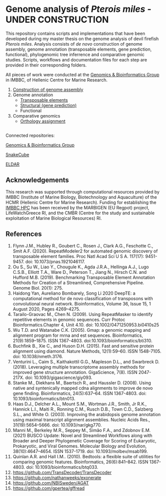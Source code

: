 # Genome analysis of *Pterois miles* - UNDER CONSTRUCTION
This repository contains scripts and implementations that have been developed during my master thesis on the genome analysis of devil firefish *Pterois miles*. Analysis consists of *de novo* construction of genome assembly, genome annotation (transposable elements, gene prediction, functional), phylogenomic tree inferrence and comparative genomic studies. Scripts, workflows and documentation files for each step are provided in their corresponding folders.

All pieces of work were conducted at the [Genomics & Bioinformatics Group](https://genomenerds.her.hcmr.gr/) in IMBBC, of Hellenic Centre for Marine Research.

1. [Construction of genome assembly](https://github.com/genomenerds/SnakeCube)
3. Genome annotation
    - [Transposable elements](https://github.com/ckitsoulis/Pterois-miles-Genome/tree/main/TE_annotation)
    - [Structural (gene prediction)](https://github.com/ckitsoulis/Pterois-miles-Genome/tree/main/Structural_annotation)
    - Functional
5. Comparative genomics
    - [Orthology assignment](https://github.com/ckitsoulis/Pterois-miles-Genome/tree/main/Orthology_assignment)


## 
Connected repositories:

[Genomics & Bioinformatics Group](https://github.com/genomenerds)

[SnakeCube](https://github.com/genomenerds/SnakeCube)

[ELDAR](https://github.com/ckitsoulis/ELDAR)


## Acknowledgements
This research was supported through computational resources provided by IMBBC (Institute of Marine Biology, Biotechnology and Aquaculture) of the HCMR (Hellenic Centre for Marine Research). Funding for establishing the [IMBBC HPC](https://hpc.hcmr.gr/) has been received by the MARBIGEN (EU Regpot) project, LifeWatchGreece RI, and the CMBR (Centre for the study and sustainable exploitation of Marine Biological Resources) RI.

## References
1. Flynn J.M., Hubley R., Goubert C., Rosen J., Clark A.G., Feschotte C., Smit A.F. (2020). RepeatModeler2 for automated genomic discovery of transposable element families. Proc Natl Acad Sci U S A. 117(17): 9451-9457. doi: 10.1073/pnas.1921046117.
2. Ou S., Su W., Liao Y., Chougule K., Agda J.R.A., Hellinga A.J., Lugo C.S.B., Elliott T.A., Ware D., Peterson T., Jiang N., Hirsch C.N. and Hufford M.B. (2019). Benchmarking Transposable Element Annotation Methods for Creation of a Streamlined, Comprehensive Pipeline. Genome Biol. 20(1): 275.
3. Haidong Yan, Aureliano Bombarely, Song Li 2020 DeepTE: a computational method for de novo classification of transposons with convolutional neural network. Bioinformatics, Volume 36, Issue 15, 1 August 2020, Pages 4269–4275.
4. Tarailo-Graovac M., Chen N. (2009). Using RepeatMasker to identify repetitive elements in genomic sequences. Curr Protoc Bioinformatics.Chapter 4, Unit 4.10. doi: 10.1002/0471250953.bi0410s25
5. Wu T.D. and Watanabe C.K. (2005). Gmap: a genomic mapping and alignment program for mrna and est sequences. Bioinformatics, 21(9):1859–1875. ISSN 1367-4803. doi:10.1093/bioinformatics/bti310.
6. Buchfink B., Xie C., and Huson D.H. (2015). Fast and sensitive protein alignment using diamond. Nature Methods, 12(1):59–60. ISSN 1548-7105. doi: 10.1038/nmeth.3176.
7. Venturini L., Caim S., Kaithakottil G.G., Mapleson D.L., and Swarbreck D. (2018). Leveraging multiple transcriptome assembly methods for improved gene structure annotation. GigaScience, 7(8). ISSN 2047-217X. doi: 10.1093/gigascience/giy093.
8. Stanke M., Diekhans M., Baertsch R., and Haussler D. (2008). Using native and syntenically mapped cdna alignments to improve de novo gene finding. Bioinformatics, 24(5):637–64. ISSN 1367-4803. doi: 10.1093/bioinformatics/btn013.
9. Haas D.J., Delcher A.L., Mount S.M., Wortman J.R., Smith, Jr R.K., Hannick L.I., Maiti R., Ronning C.M., Rusch D.B., Town C.D., Salzberg S.L., and White O. (2003). Improving the arabidopsis genome annotation using maximal transcript alignment assemblies. Nucleic Acids Res., 31(19):5654–5666. doi: 10.1093/nar/gkg770.
10. Manni M., Berkeley M.R., Seppey M., Simão F.A., and Zdobnov E.M. (2021) BUSCO Update: Novel and Streamlined Workflows along with Broader and Deeper Phylogenetic Coverage for Scoring of Eukaryotic, Prokaryotic, and Viral Genomes. Molecular Biology and Evolution, 38(10):4647–4654. ISSN 1537-1719. doi: 10.1093/molbev/msab199.
11. Quinlan A.R. and Hall I.M.. (2010). Bedtools: a flexible suite of utilities for comparing genomic features. Bioinformatics, 26(6):841–842. ISSN 1367-4803. doi: 10.1093/bioinformatics/btq033.
12. https://github.com/TransDecoder/TransDecoder
13. https://github.com/nathanweeks/exonerate
14. https://github.com/NBISweden/AGAT
15. https://github.com/gpertea/gffread
